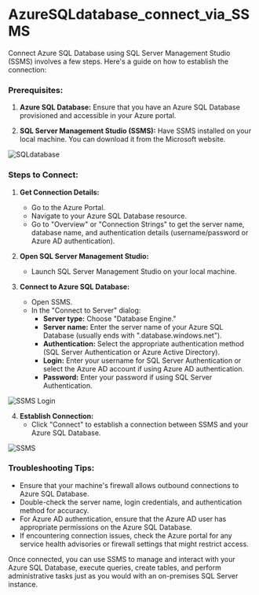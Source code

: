 # AzureSQLdatabase_connect_via_SSMS
Connect Azure SQL Database using SQL Server Management Studio (SSMS) involves a few steps. Here's a guide on how to establish the connection:

### Prerequisites:
1. **Azure SQL Database:** Ensure that you have an Azure SQL Database provisioned and accessible in your Azure portal.
  
2. **SQL Server Management Studio (SSMS):** Have SSMS installed on your local machine. You can download it from the Microsoft website.

![SQLdatabase](https://github.com/prasadDPR/AzureSQLdatabase_connect_via_SSMS/assets/121819069/5b4b9baf-0ab6-4ffe-8af2-e9cf3f890a9f)

### Steps to Connect:

1. **Get Connection Details:**
   - Go to the Azure Portal.
   - Navigate to your Azure SQL Database resource.
   - Go to "Overview" or "Connection Strings" to get the server name, database name, and authentication details (username/password or Azure AD authentication).

2. **Open SQL Server Management Studio:**
   - Launch SQL Server Management Studio on your local machine.

3. **Connect to Azure SQL Database:**
   - Open SSMS.
   - In the "Connect to Server" dialog:
     - **Server type:** Choose "Database Engine."
     - **Server name:** Enter the server name of your Azure SQL Database (usually ends with ".database.windows.net").
     - **Authentication:** Select the appropriate authentication method (SQL Server Authentication or Azure Active Directory).
     - **Login:** Enter your username for SQL Server Authentication or select the Azure AD account if using Azure AD authentication.
     - **Password:** Enter your password if using SQL Server Authentication.
       
![SSMS Login](https://github.com/prasadDPR/AzureSQLdatabase_connect_via_SSMS/assets/121819069/bbeba002-2456-4bbf-9a92-81fde6ad52e9)

4. **Establish Connection:**
   - Click "Connect" to establish a connection between SSMS and your Azure SQL Database.
  
![SSMS](https://github.com/prasadDPR/AzureSQLdatabase_connect_via_SSMS/assets/121819069/fcda1b46-46aa-4112-ba28-3be4fa8b1abe)

### Troubleshooting Tips:

- Ensure that your machine's firewall allows outbound connections to Azure SQL Database.
- Double-check the server name, login credentials, and authentication method for accuracy.
- For Azure AD authentication, ensure that the Azure AD user has appropriate permissions on the Azure SQL Database.
- If encountering connection issues, check the Azure portal for any service health advisories or firewall settings that might restrict access.

Once connected, you can use SSMS to manage and interact with your Azure SQL Database, execute queries, create tables, and perform administrative tasks just as you would with an on-premises SQL Server instance.
